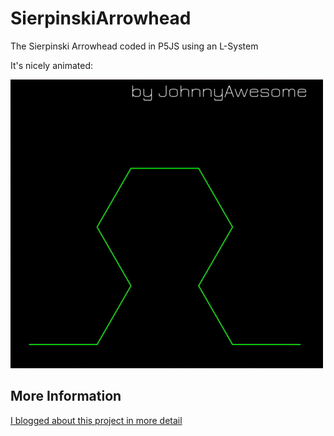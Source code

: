 # SierpinskiArrowhead
The Sierpinski Arrowhead coded in P5JS using an L-System

It's nicely animated:

![SierpinskiArrowHead](https://github.com/johnnyawesome/SierpinskiArrowhead/blob/master/SierpinskiArrowhead/DemoImages/SierpinskiArrowhead.gif)

## More Information

[I blogged about this project in more detail](https://breaksome.tech/coding-a-sierpinski-arrowhead-curve-in-p5js-using-l-systems/)
